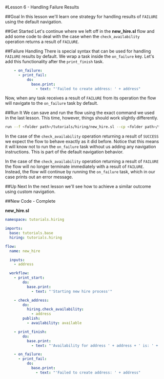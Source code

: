 #Lesson 6 - Handling Failure Results

##Goal
In this lesson we'll learn one strategy for handling results of `FAILURE` using the default navigation.

##Get Started
Let's continue where we left off in the **new_hire.sl** flow and add some code to deal with the case when the `check_availability` operation returns a result of `FAILURE`.

##Failure Handling
There is special syntax that can be used for handling `FAILURE` results by default. We wrap a task inside the `on_failure` key. Let's add this functionality after the `print_finish` task. 

```yaml
    - on_failure:
      - print_fail:
          do:
            base.print:
              - text: "'Failed to create address: ' + address"
```

Now, when any task receives a result of `FAILURE` from its operation the flow will navigate to the `on_failure` task by default.

##Run It
We can save and run the flow using the exact command we used in the last lesson. This time, however, things should work slightly differently. 

```bash
run --f <folder path>/tutorials/hiring/new_hire.sl --cp <folder path>/tutorials/base,<folder path>/tutorials/hiring --i address=john.doe@somecompany.com
``` 

In the case of the `check_availability` operation returning a result of `SUCCESS` we expect the flow to behave exactly as it did before. Notice that this means it will know not to run the `on_failure` task without us adding any navigation instructions. This is part of the default navigation behavior. 

In the case of the `check_availability` operation returning a result of `FAILURE` the flow will no longer terminate immediately with a result of `FAILURE`. Instead, the flow will continue by running the `on_failure` task, which in our case prints out an error message.

##Up Next
In the next lesson we'll see how to achieve a similar outcome using custom navigation. 

##New Code - Complete

**new\_hire.sl**
```yaml
namespace: tutorials.hiring

imports:
  base: tutorials.base
  hiring: tutorials.hiring

flow:
  name: new_hire

  inputs:
    - address

  workflow:
    - print_start:
        do:
          base.print:
            - text: "'Starting new hire process'"

    - check_address:
        do:
          hiring.check_availability:
            - address
        publish:
          - availability: available

    - print_finish:
        do:
          base.print:
            - text: "'Availability for address ' + address + ' is: ' + str(availability)"

    - on_failure:
      - print_fail:
          do:
            base.print:
              - text: "'Failed to create address: ' + address"
```